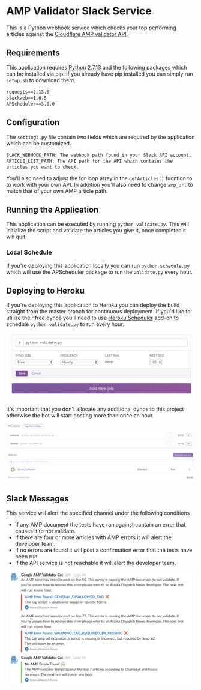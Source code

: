 # AMP Validator Slack Service
This is a Python webhook service which checks your top performing articles against the [Cloudflare AMP validator API](https://blog.cloudflare.com/amp-validator-api/).


## Requirements
This application requires [Python 2.7.13](https://www.python.org/) and the following packages which can be installed via pip. If you already have pip installed you can simply run `setup.sh` to download them.

```
requests==2.13.0
slackweb==1.0.5
APScheduler==3.0.0
```


## Configuration
The `settings.py` file contain two fields which are required by the application which can be customized.

```
SLACK_WEBHOOK_PATH: The webhook path found in your Slack API account.
ARTICLE_LIST_PATH: The API path for the API which contains the articles you want to check.

```

You'll also need to adjust the for loop array in the `getArticles()` fucntion to to work with your own API. In addition you'll also need to change `amp_url` to match that of your own AMP article path.


## Running the Application
This application can be executed by running `python validate.py`. This will initialize the script and validate the articles you give it, once completed it will quit.

### Local Schedule
If you're deploying this application locally you can run `python schedule.py` which will use the APScheduler package to run the `validate.py` every hour.



## Deploying to Heroku
If you're deploying this application to Heroku you can deploy the build straight from the master branch for continuous deployment. If you'd like to utilize their free dynos you'll need to use [Heroku Scheduler](https://elements.heroku.com/addons/scheduler) add-on to schedule `python validate.py` to run every hour.

![Scheduler Setup](assets/heroku_01.png)

It's important that you don't allocate any additional dynos to this project otherwise the bot will start posting more than once an hour.

![Dyno Setup](assets/heroku_02.png)


## Slack Messages
This service will alert the specified channel under the following conditions

* If any AMP document the tests have ran against contain an error that causes it to not validate.
* If there are four or more articles with AMP errors it will alert the developer team.
* If no errors are found it will post a confirmation error that the tests have been run.
* If the API service is not reachable it will alert the developer team.

![Example](assets/example.png)  

